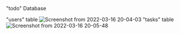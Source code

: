 "todo" Database


"users" table
![Screenshot from 2022-03-16 20-04-03](https://user-images.githubusercontent.com/53123980/158646878-a21e33bd-8ce7-4bc2-bc33-cbca805b05fb.png)
"tasks" table
![Screenshot from 2022-03-16 20-05-48](https://user-images.githubusercontent.com/53123980/158647266-e8bb842f-a121-440e-99b2-d93d27cc4c83.png)

